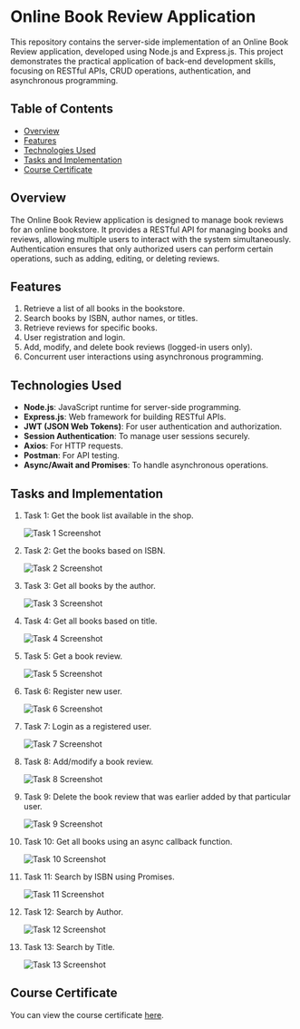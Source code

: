# Online Book Review Application

This repository contains the server-side implementation of an Online Book Review application, developed using Node.js and Express.js. This project demonstrates the practical application of back-end development skills, focusing on RESTful APIs, CRUD operations, authentication, and asynchronous programming.

## Table of Contents
- [Overview](#overview)
- [Features](#features)
- [Technologies Used](#technologies-used)
- [Tasks and Implementation](#tasks-and-implementation)
- [Course Certificate](#project-certificate)

## Overview
The Online Book Review application is designed to manage book reviews for an online bookstore. It provides a RESTful API for managing books and reviews, allowing multiple users to interact with the system simultaneously. Authentication ensures that only authorized users can perform certain operations, such as adding, editing, or deleting reviews.

## Features
1. Retrieve a list of all books in the bookstore.
2. Search books by ISBN, author names, or titles.
3. Retrieve reviews for specific books.
4. User registration and login.
5. Add, modify, and delete book reviews (logged-in users only).
6. Concurrent user interactions using asynchronous programming.

## Technologies Used
- **Node.js**: JavaScript runtime for server-side programming.
- **Express.js**: Web framework for building RESTful APIs.
- **JWT (JSON Web Tokens)**: For user authentication and authorization.
- **Session Authentication**: To manage user sessions securely.
- **Axios**: For HTTP requests.
- **Postman**: For API testing.
- **Async/Await and Promises**: To handle asynchronous operations.

## Tasks and Implementation
1. Task 1: Get the book list available in the shop.
   
   ![Task 1 Screenshot](images/1-getallbooks.png)

2. Task 2: Get the books based on ISBN.
   
   ![Task 2 Screenshot](images/2-getdetailsISBN.png)

3. Task 3: Get all books by the author.
   
   ![Task 3 Screenshot](images/3-getbooksbyauthor.png)

4. Task 4: Get all books based on title.
   
   ![Task 4 Screenshot](images/4-getbooksbytitle.png)

5. Task 5: Get a book review.
   
   ![Task 5 Screenshot](images/5-getbookreview.png)

6. Task 6: Register new user.
   
   ![Task 6 Screenshot](images/6-register.png)

7. Task 7: Login as a registered user.
   
   ![Task 7 Screenshot](images/7-login.png)

8. Task 8: Add/modify a book review.
   
   ![Task 8 Screenshot](images/8-reviewadded.png)

9. Task 9: Delete the book review that was earlier added by that particular user.
   
   ![Task 9 Screenshot](images/9-deletereview.png)

10. Task 10: Get all books using an async callback function.
    
    ![Task 10 Screenshot](images/task10.png)

11. Task 11: Search by ISBN using Promises.
    
    ![Task 11 Screenshot](images/task11.png)

12. Task 12: Search by Author.
    
    ![Task 12 Screenshot](images/task12.png)

13. Task 13: Search by Title.
    
    ![Task 13 Screenshot](images/task13.png)

## Course Certificate
You can view the course certificate [here](https://github.com/KunalSachdev2005/expressBookReviews/blob/main/Developing_Back-end_Apps_with_Node_JS_%26_Express_Certificate.pdf).

